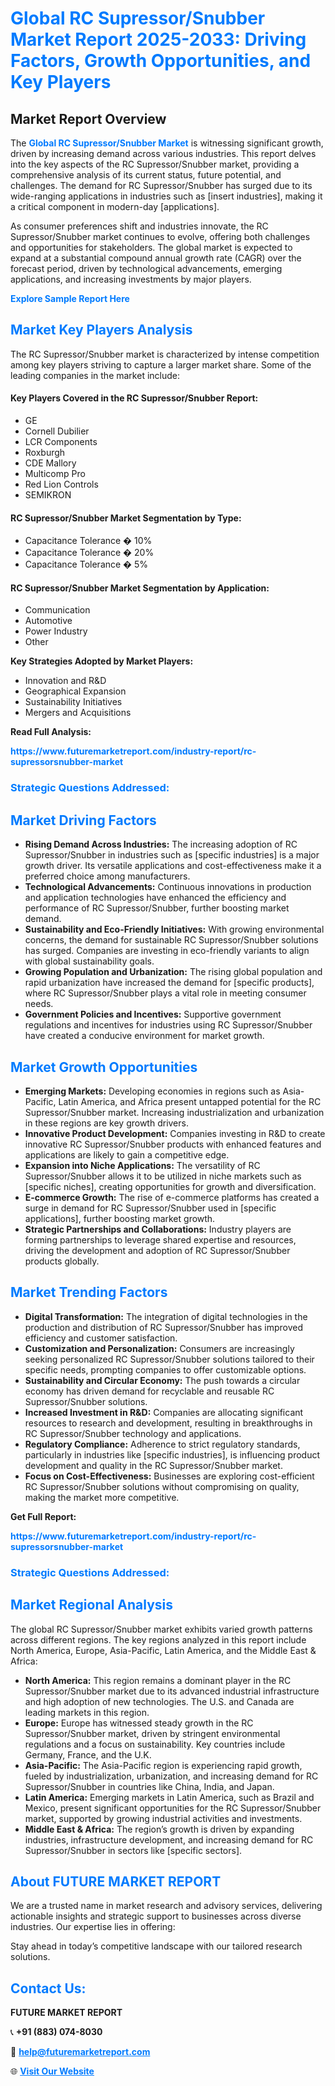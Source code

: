 <h1 style="color: #007BFF;">Global RC Supressor/Snubber Market Report 2025-2033: Driving Factors, Growth Opportunities, and Key Players</h1>

<section id="overview">
<h2>Market Report Overview</h2>
<p>The <a href="https://www.futuremarketreport.com/industry-report/rc-supressorsnubber-market" style="color: #007BFF; text-decoration: none;"><strong>Global RC Supressor/Snubber Market</strong></a> is witnessing significant growth, driven by increasing demand across various industries. This report delves into the key aspects of the RC Supressor/Snubber market, providing a comprehensive analysis of its current status, future potential, and challenges. The demand for RC Supressor/Snubber has surged due to its wide-ranging applications in industries such as [insert industries], making it a critical component in modern-day [applications].</p>
<p>As consumer preferences shift and industries innovate, the RC Supressor/Snubber market continues to evolve, offering both challenges and opportunities for stakeholders. The global market is expected to expand at a substantial compound annual growth rate (CAGR) over the forecast period, driven by technological advancements, emerging applications, and increasing investments by major players.</p>
</section>

<section id="overview">
<p><a href="https://www.futuremarketreport.com/request-sample/reportId=62769" style="color: #007BFF; text-decoration: none;"><strong>Explore Sample Report Here</strong></a></p>
</section>

<section id="key-players">
<h2 style="color: #007BFF;">Market Key Players Analysis</h2>
<p>The RC Supressor/Snubber market is characterized by intense competition among key players striving to capture a larger market share. Some of the leading companies in the market include:</p>
<h4>Key Players Covered in the RC Supressor/Snubber Report:</h4>
<ul><li>GE</li><li>Cornell Dubilier</li><li>LCR Components</li><li>Roxburgh</li><li>CDE Mallory</li><li>Multicomp Pro</li><li>Red Lion Controls</li><li>SEMIKRON</li></ul>
<h4>RC Supressor/Snubber Market Segmentation by Type:</h4>
<ul><li>Capacitance Tolerance � 10%</li><li>Capacitance Tolerance � 20%</li><li>Capacitance Tolerance � 5%</li></ul>

<h4>RC Supressor/Snubber Market Segmentation by Application:</h4>
<ul><li>Communication</li><li>Automotive</li><li>Power Industry</li><li>Other</li></ul>
<p><strong>Key Strategies Adopted by Market Players:</strong></p>
<ul>
<li>Innovation and R&D</li>
<li>Geographical Expansion</li>
<li>Sustainability Initiatives</li>
<li>Mergers and Acquisitions</li>
</ul>
</section>

<section>
<p><strong>Read Full Analysis: </strong></p><a href="https://www.futuremarketreport.com/industry-report/rc-supressorsnubber-market" style="color: #007BFF; text-decoration: none;"><strong>https://www.futuremarketreport.com/industry-report/rc-supressorsnubber-market</strong></a>
<h3 style="color: #007BFF;">Strategic Questions Addressed:</h3>
</section>

<section id="driving-factors">
<h2 style="color: #007BFF;">Market Driving Factors</h2>
<ul>
<li><strong>Rising Demand Across Industries:</strong> The increasing adoption of RC Supressor/Snubber in industries such as [specific industries] is a major growth driver. Its versatile applications and cost-effectiveness make it a preferred choice among manufacturers.</li>
<li><strong>Technological Advancements:</strong> Continuous innovations in production and application technologies have enhanced the efficiency and performance of RC Supressor/Snubber, further boosting market demand.</li>
<li><strong>Sustainability and Eco-Friendly Initiatives:</strong> With growing environmental concerns, the demand for sustainable RC Supressor/Snubber solutions has surged. Companies are investing in eco-friendly variants to align with global sustainability goals.</li>
<li><strong>Growing Population and Urbanization:</strong> The rising global population and rapid urbanization have increased the demand for [specific products], where RC Supressor/Snubber plays a vital role in meeting consumer needs.</li>
<li><strong>Government Policies and Incentives:</strong> Supportive government regulations and incentives for industries using RC Supressor/Snubber have created a conducive environment for market growth.</li>
</ul>
</section>

<section id="growth-opportunities">
<h2 style="color: #007BFF;">Market Growth Opportunities</h2>
<ul>
<li><strong>Emerging Markets:</strong> Developing economies in regions such as Asia-Pacific, Latin America, and Africa present untapped potential for the RC Supressor/Snubber market. Increasing industrialization and urbanization in these regions are key growth drivers.</li>
<li><strong>Innovative Product Development:</strong> Companies investing in R&D to create innovative RC Supressor/Snubber products with enhanced features and applications are likely to gain a competitive edge.</li>
<li><strong>Expansion into Niche Applications:</strong> The versatility of RC Supressor/Snubber allows it to be utilized in niche markets such as [specific niches], creating opportunities for growth and diversification.</li>
<li><strong>E-commerce Growth:</strong> The rise of e-commerce platforms has created a surge in demand for RC Supressor/Snubber used in [specific applications], further boosting market growth.</li>
<li><strong>Strategic Partnerships and Collaborations:</strong> Industry players are forming partnerships to leverage shared expertise and resources, driving the development and adoption of RC Supressor/Snubber products globally.</li>
</ul>
</section>

<section id="trending-factors">
<h2 style="color: #007BFF;">Market Trending Factors</h2>
<ul>
<li><strong>Digital Transformation:</strong> The integration of digital technologies in the production and distribution of RC Supressor/Snubber has improved efficiency and customer satisfaction.</li>
<li><strong>Customization and Personalization:</strong> Consumers are increasingly seeking personalized RC Supressor/Snubber solutions tailored to their specific needs, prompting companies to offer customizable options.</li>
<li><strong>Sustainability and Circular Economy:</strong> The push towards a circular economy has driven demand for recyclable and reusable RC Supressor/Snubber solutions.</li>
<li><strong>Increased Investment in R&D:</strong> Companies are allocating significant resources to research and development, resulting in breakthroughs in RC Supressor/Snubber technology and applications.</li>
<li><strong>Regulatory Compliance:</strong> Adherence to strict regulatory standards, particularly in industries like [specific industries], is influencing product development and quality in the RC Supressor/Snubber market.</li>
<li><strong>Focus on Cost-Effectiveness:</strong> Businesses are exploring cost-efficient RC Supressor/Snubber solutions without compromising on quality, making the market more competitive.</li>
</ul>
</section>

<section>
<p><strong>Get Full Report: </strong></p><a href="https://www.futuremarketreport.com/industry-report/rc-supressorsnubber-market" style="color: #007BFF; text-decoration: none;"><strong>https://www.futuremarketreport.com/industry-report/rc-supressorsnubber-market</strong></a>
<h3 style="color: #007BFF;">Strategic Questions Addressed:</h3>
</section>


<section id="regional-analysis">
<h2 style="color: #007BFF;">Market Regional Analysis</h2>
<p>The global RC Supressor/Snubber market exhibits varied growth patterns across different regions. The key regions analyzed in this report include North America, Europe, Asia-Pacific, Latin America, and the Middle East & Africa:</p>
<ul>
<li><strong>North America:</strong> This region remains a dominant player in the RC Supressor/Snubber market due to its advanced industrial infrastructure and high adoption of new technologies. The U.S. and Canada are leading markets in this region.</li>
<li><strong>Europe:</strong> Europe has witnessed steady growth in the RC Supressor/Snubber market, driven by stringent environmental regulations and a focus on sustainability. Key countries include Germany, France, and the U.K.</li>
<li><strong>Asia-Pacific:</strong> The Asia-Pacific region is experiencing rapid growth, fueled by industrialization, urbanization, and increasing demand for RC Supressor/Snubber in countries like China, India, and Japan.</li>
<li><strong>Latin America:</strong> Emerging markets in Latin America, such as Brazil and Mexico, present significant opportunities for the RC Supressor/Snubber market, supported by growing industrial activities and investments.</li>
<li><strong>Middle East & Africa:</strong> The region’s growth is driven by expanding industries, infrastructure development, and increasing demand for RC Supressor/Snubber in sectors like [specific sectors].</li>
</ul>
</section>

<footer>
<h2 style="color: #007BFF;">About FUTURE MARKET REPORT</h2>
<p>We are a trusted name in market research and advisory services, delivering actionable insights and strategic support to businesses across diverse industries. Our expertise lies in offering:</p>

<p>Stay ahead in today’s competitive landscape with our tailored research solutions.</p>

<h2 style="color: #007BFF;">Contact Us:</h2>
<p><strong>FUTURE MARKET REPORT</strong></p>
<p>📞 <strong>+91 (883) 074-8030</strong></p>
<p>📧 <strong><a href="mailto:help@futuremarketreport.com" style="color: #007BFF;">help@futuremarketreport.com</a></strong></p>
<p>🌐 <strong><a href="https://www.futuremarketreport.com/" style="color: #007BFF;">Visit Our Website</a></strong></p>
</footer>
